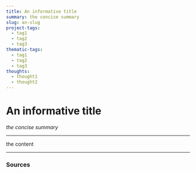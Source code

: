 ```yaml
---
title: An informative title
summary: the concise summary
slug: an-slug
project-tags: 
  - tag1
  - tag2
  - tag3
thematic-tags:
  - tag1
  - tag2
  - tag3
thoughts:
  - thought1
  - thought2
---
```


# An informative title

*the concise summary*

---
the content

---
### Sources

[^1]: source one
[^2]: source two
[^3]: source three
